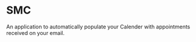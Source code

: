 # SMC
An application to automatically populate your Calender with appointments received on your email.
